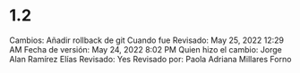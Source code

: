 # 1.2

Cambios: Añadir rollback de git
Cuando fue Revisado: May 25, 2022 12:29 AM
Fecha de  versión: May 24, 2022 8:02 PM
Quien hizo el cambio: Jorge Alan Ramírez Elías
Revisado: Yes
Revisado por: Paola Adriana Millares Forno